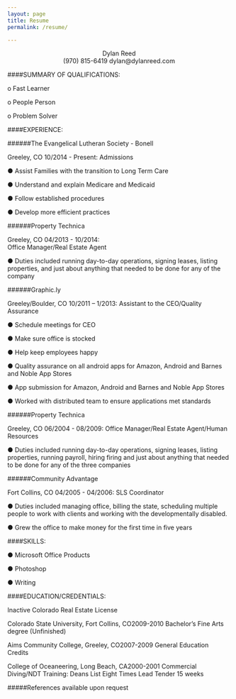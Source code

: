 ```yaml
---
layout: page
title: Resume
permalink: /resume/

---
```


<center>Dylan Reed</center>
<center>(970) 815-6419 dylan@dylanreed.com</center>

####SUMMARY OF QUALIFICATIONS: 
o	Fast Learner o	People Person o	Problem Solver 	####EXPERIENCE: 
######The Evangelical Lutheran Society - Bonell 
Greeley, CO 10/2014 - Present: 
		Admissions ● Assist Families with the transition to Long Term Care 
● Understand and explain Medicare and Medicaid 
● Follow established procedures 

● Develop more efficient practices	######Property Technica
 Greeley, CO 04/2013 - 10/2014:  	Office Manager/Real Estate Agent ● Duties included running day-to-day operations, signing leases, listing properties, and just about anything that needed to be done for any of the company ######Graphic.ly
 Greeley/Boulder, CO 10/2011 – 1/2013:	Assistant to the CEO/Quality Assurance 
● Schedule meetings for CEO 
● Make sure office is stocked 
● Help keep employees happy

● Quality assurance on all android apps for Amazon, Android and Barnes and Noble App Stores 

● App submission for Amazon, Android and Barnes and Noble App Stores 

● Worked with distributed team to ensure applications met standards 	######Property Technica
 Greeley, CO 06/2004 - 08/2009: 
	Office Manager/Real Estate Agent/Human Resources ● Duties included running day-to-day operations, signing leases, listing properties, running payroll, hiring firing and just about anything that needed to be done for any of the three companies ######Community Advantage
 Fort Collins, CO 04/2005 - 04/2006:	 SLS Coordinator ● Duties included managing office, billing the state, scheduling multiple people to work with clients and working with the developmentally disabled. 
● Grew the office to make money for the first time in five years 
	      ####SKILLS: 
● Microsoft Office Products 
● Photoshop 
● Writing
####EDUCATION/CREDENTIALS: 
Inactive Colorado Real Estate License
Colorado State University, Fort Collins, CO2009-2010 Bachelor’s Fine Arts degree (Unfinished) 
Aims Community College, Greeley, CO2007-2009 General Education Credits
 College of Oceaneering, Long Beach, CA2000-2001Commercial Diving/NDT Training: Deans List Eight Times Lead Tender 15 weeks 
#####References available upon request 